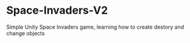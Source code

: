 # Space-Invaders-V2
 Simple Unity Space Invaders game, learning how to create destory and change objects 
